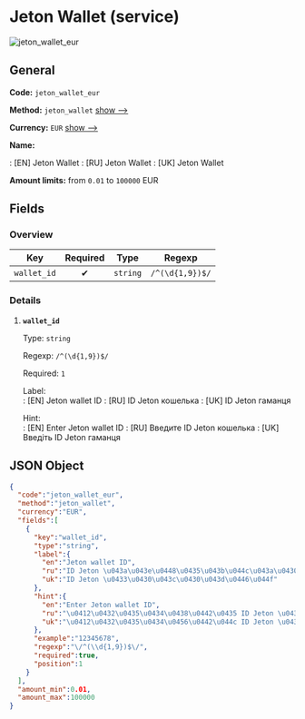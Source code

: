 
# Jeton Wallet (service) 
![jeton_wallet_eur](https://static.openfintech.io/payout_methods/jeton_wallet_eur/logo.svg?w=400&c=v0.59.26#w24)  

## General 
 
**Code:** `jeton_wallet_eur` 
 
**Method:** `jeton_wallet` [show -->](/payout-methods/jeton_wallet/) 
 
**Currency:** `EUR` [show -->](/currencies/EUR/) 
 
**Name:** 
 
:	[EN] Jeton Wallet 
:	[RU] Jeton Wallet 
:	[UK] Jeton Wallet 
 
**Amount limits:** from `0.01` to `100000` EUR 

## Fields 

### Overview 

|Key|Required|Type|Regexp| 
|:---:|:---:|:---:|:---:| 
|`wallet_id`|✔|`string`|`/^(\d{1,9})$/`| 
 

### Details 
 
1. **`wallet_id`** 
 
	Type: `string` 
 
	Regexp: `/^(\d{1,9})$/` 
 
	Required: `1` 
 
	Label:  
	: [EN] Jeton wallet ID 
	: [RU] ID Jeton кошелька 
	: [UK] ID Jeton гаманця 
 
	Hint:  
	: [EN] Enter Jeton wallet ID 
	: [RU] Введите ID Jeton кошелька 
	: [UK] Введіть ID Jeton гаманця 
 

## JSON Object 

```json
{
  "code":"jeton_wallet_eur",
  "method":"jeton_wallet",
  "currency":"EUR",
  "fields":[
    {
      "key":"wallet_id",
      "type":"string",
      "label":{
        "en":"Jeton wallet ID",
        "ru":"ID Jeton \u043a\u043e\u0448\u0435\u043b\u044c\u043a\u0430",
        "uk":"ID Jeton \u0433\u0430\u043c\u0430\u043d\u0446\u044f"
      },
      "hint":{
        "en":"Enter Jeton wallet ID",
        "ru":"\u0412\u0432\u0435\u0434\u0438\u0442\u0435 ID Jeton \u043a\u043e\u0448\u0435\u043b\u044c\u043a\u0430",
        "uk":"\u0412\u0432\u0435\u0434\u0456\u0442\u044c ID Jeton \u0433\u0430\u043c\u0430\u043d\u0446\u044f"
      },
      "example":"12345678",
      "regexp":"\/^(\\d{1,9})$\/",
      "required":true,
      "position":1
    }
  ],
  "amount_min":0.01,
  "amount_max":100000
}
```  
